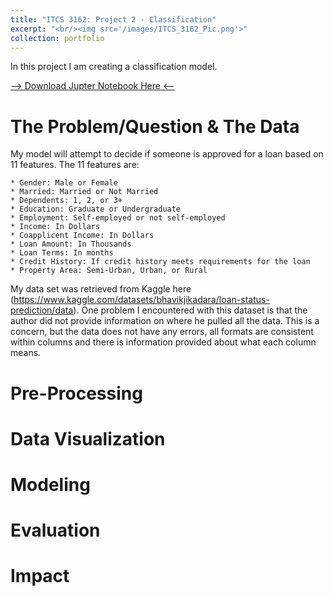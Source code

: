```yaml
---
title: "ITCS 3162: Project 2 - Classification"
excerpt: "<br/><img src='/images/ITCS_3162_Pic.png'>"
collection: portfolio
---
```


In this project I am creating a classification model. 

<!-- Fix this part -->
[--> Download Jupter Notebook Here <--]() 

# The Problem/Question & The Data

My model will attempt to decide if someone is approved for a loan based on 11 features. The 11 features are:

    * Gender: Male or Female
    * Married: Married or Not Married
    * Dependents: 1, 2, or 3+
    * Education: Graduate or Undergraduate
    * Employment: Self-employed or not self-employed
    * Income: In Dollars
    * Coapplicent Income: In Dollars 
    * Loan Amount: In Thousands
    * Loan Terms: In months
    * Credit History: If credit history meets requirements for the loan
    * Property Area: Semi-Urban, Urban, or Rural 

My data set was retrieved from Kaggle here (https://www.kaggle.com/datasets/bhavikjikadara/loan-status-prediction/data). One problem I encountered with this dataset is that the author did not provide information on where he pulled all the data. This is a concern, but the data does not have any errors, all formats are consistent within columns and there is information provided about what each column means. 

# Pre-Processing

# Data Visualization

# Modeling

# Evaluation

# Impact

